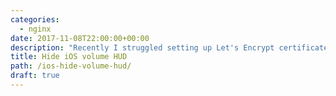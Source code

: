 ```yaml
---
categories:
  - nginx
date: 2017-11-08T22:00:00+00:00
description: "Recently I struggled setting up Let's Encrypt certificate renewal with nginx. It would not authorize due to HTTPS redirection. This is how I fixed it."
title: Hide iOS volume HUD
path: /ios-hide-volume-hud/
draft: true
---
```


